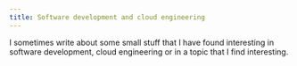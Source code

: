 ```yaml
---
title: Software development and cloud engineering
---
```


I sometimes write about some small stuff that I have found interesting in software development, cloud engineering or in a topic that I find interesting.
